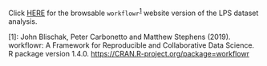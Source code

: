 Click [HERE](http://htmlpreview.github.io/?https://github.com/HelenaLC/BC2_2019-workshop_multi-scRNA-seq/blob/master/LPS/docs/index.html) for the browsable `workflowr`<sup>[1](#f1)</sup> website version of the LPS dataset analysis.

<a name="f1">[1]</a>:
John Blischak, Peter Carbonetto and Matthew Stephens (2019).  
workflowr: A Framework for Reproducible and Collaborative Data Science.  
R package version 1.4.0. https://CRAN.R-project.org/package=workflowr